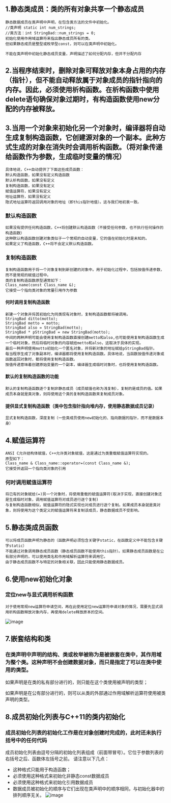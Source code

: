 ## 1.静态类成员：类的所有对象共享一个静态成员
    静态数据成员在类声明中声明，在包含类方法的文件中初始化。
    //类声明 static int num_strings;
    //类方法：int StringBad::num_strings = 0;
    初始化使用作用域运算符来指出静态成员所有的类。
    但如果静态成员是整型或枚举型const，则可以在类声明中初始化。

    不能在类声明中初始化静态成员变量，声明描述了如何分配内存，但并不分配内存
## 2.当程序结束时，删除对象可释放对象本身占用的内存（指针），但不能自动释放属于对象成员的指针指向的内存。因此，必须使用析构函数。在析构函数中使用delete语句确保对象过期时，有构造函数使用new分配的内存被释放。
## 3.当用一个对象来初始化另一个对象时，编译器将自动生成复制构造函数，它创建源对象的一个副本。此种方式生成的对象在消失时会调用析构函数。（将对象传递给函数作为参数，生成临时变量的情况）
    具体地说，C++自动提供了下面这些成员函数：
    默认构造函数，如果没有定义构造函数
    默认析构函数，如果没有定义
    复制构造函数，如果没有定义
    赋值运算符，如果没有定义
    地址运算符，如果没有定义
    隐式地址运算符返回调用对象的地址（即this指针地值）。这与我们地初衷一致。
### 默认构造函数
    如果没有提供任何构造函数，C++将创建默认构造函数（不接受任何参数，也不执行任何操作的构造函数）
    这种默认构造函数创建对象类似于一个常规的自动变量，它的值在初始化时是未知的。
    如果定义了构造函数，C++将不会定义默认构造函数。
### 复制构造函数
    复制构造函数用于将一个对象复制到新创建的对象中。用于初始化过程中，包括按值传递参数，而不是常规的赋值过程中。
    类的复制构造函数原型通常如下：
    Class_name(const Class_name &);
    它接受一个指向类对象的常量引用作为参数
#### 何时调用复制构造函数
    新建一个对象并将其初始化为同类现有对象时，复制构造函数都将被调用。
    StringBad ditto(motto);
    StringBad metto = motto;
    StringBad also = StringBad(motto);
    StringBad * pStringBad = new StringBad(motto);
    中间的两种声明可能会使用复制构造函数直接创建metto和also,也可能使用复制构造函数生成一个临时对象，然后将临时对象的内容赋给metto和also，这取决于具体的实现。
    最后一种声明使用motto初始化一个匿名对象，并将新对象的地址赋给pStringBad指针。
    每当程序生成了对象副本时，编译器都将使用复制构造函数。具体地说，当函数按值传递对象或函数返回对象时，都将使用复制构造函数。
    按值传递意味着创建原始变量的一个副本，编译器生成临时对象时，也将使用复制构造函数。
#### 默认的复制构造函数的功能
    默认的复制构造函数逐个复制非静态成员（成员赋值也称为浅复制），复制的是成员的值。如果成员本身就是类对象，则将使用这个类的复制构造函数来复制成员对象。
#### 提供显式复制构造函数（类中包含指针指向堆内存，使用静态数据成员记录）
    显式复制构造函数，深度复制（一些类成员使用new初始化的、指向数据的指针，而不是数据本身）
## 4.赋值运算符
    ANSI C允许结构体赋值，C++允许类对象赋值，这是通过为类重载赋值运算符实现的。
    原型如下：
    Class_name & Class_name::operator=(const Class_name &);
    它接受并返回一个指向类对象的引用
### 何时调用赋值运算符
    将已有的对象赋给(=)另一个对象时，将使用重载的赋值运算符(取决于实现，直接创建对象还是生成临时对象，调用赋值运算符对成员进行逐个复制)
    与复制构造函数相似，赋值运算符的隐式实现也对成员进行逐个复制。如果成员本身就是类对象，则将使用为这个类定义的赋值运算符来复制该成员，静态数据成员不受影响。
## 5.静态类成员函数
    可以将成员函数声明为静态的（函数声明必须包含关键字static，在函数定义中不能包含关键字static）
    不能通过对象调用静态成员函数（静态成员函数不能使用this指针）。如果静态成员函数是在公有部分声明的，可以使用类名和作用域解析运算符来调用它。
    由于静态成员函数不与特定的对象相关联，因此只能使用静态数据成员。
## 6.使用new初始化对象


### 定位new与显式调用析构函数
    对于使用常规new运算符申请空间，再在此使用定位new运算符申请对象的情况，需要先显式调用析构函数释放对象内存，再使用delete释放原本的空间。
  ![image](https://github.com/liam1992-web/cpp_study_notes/assets/61104738/ca43bbc8-5bc1-4aa7-9297-7d7f25f1b031)
  
## 7.嵌套结构和类
### 在类声明中声明的结构、类或枚举被称为是被嵌套在类中，其作用域为整个类。这种声明不会创建数据对象，而只是指定了可以在类中使用的类型。
如果声明是在类的私有部分进行的，则只能在这个类使用被声明的类型；

如果声明是在公有部分进行的，则可以从类的外部通过作用域解析运算符使用被类声明的类型。
## 8.成员初始化列表与C++11的类内初始化
### 成员初始化列表的初始化工作是在对象创建时完成的，此时还未执行括号中的任何代码
成员初始化列表由逗号分隔的初始化列表组成（前面带冒号）。它位于参数列表的右括号之后、函数体左括号之前。
请注意以下几点：
- 这种格式只能用于构造函数；
- 必须使用这种格式来初始化非静态const数据成员
- 必须使用这种格式来初始化引用数据成员
- 数据成员被初始化的顺序与它们出现在类声明中的顺序相同，与初始化器中的排列顺序无关。
![image](https://github.com/liam1992-web/cpp_study_notes/assets/61104738/2c64dbe4-4d41-498e-ba59-1026367663b7)
